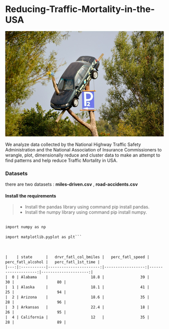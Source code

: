 # Reducing-Traffic-Mortality-in-the-USA

<img src="images/../Data/images/car-accident.jpg" >

We analyze data collected by the National Highway Traffic Safety Administration and the National Association of Insurance Commissioners to wrangle, plot, dimensionally reduce and cluster data to make an attempt to find patterns and help reduce Traffic Mortality in USA.

### Datasets

there are two datasets : **miles-driven.csv** , **road-accidents.csv**

#### Install the requirements

> - Install the pandas library using command pip install pandas.
> - Install the numpy library using command pip install numpy.

```import pandas as pd

import numpy as np

import matplotlib.pyplot as plt```



|    | state      |   drvr_fatl_col_bmiles |   perc_fatl_speed |   perc_fatl_alcohol |   perc_fatl_1st_time |
|---:|:-----------|-----------------------:|------------------:|--------------------:|---------------------:|
|  0 | Alabama    |                   18.8 |                39 |                  30 |                   80 |
|  1 | Alaska     |                   18.1 |                41 |                  25 |                   94 |
|  2 | Arizona    |                   18.6 |                35 |                  28 |                   96 |
|  3 | Arkansas   |                   22.4 |                18 |                  26 |                   95 |
|  4 | California |                   12   |                35 |                  28 |                   89 |
